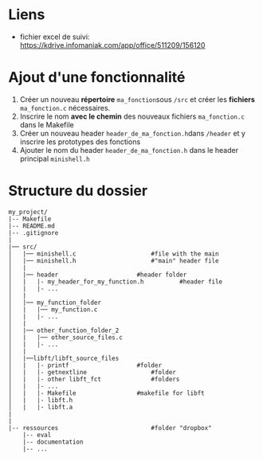 # Liens

- fichier excel de suivi: https://kdrive.infomaniak.com/app/office/511209/156120

# Ajout d'une fonctionnalité
1) Créer un nouveau **répertoire** `ma_fonction`sous `/src` et créer les **fichiers** `ma_fonction.c` nécessaires.
2) Inscrire le nom **avec le chemin** des nouveaux fichiers `ma_fonction.c` dans le Makefile
3) Créer un nouveau header `header_de_ma_fonction.h`dans `/header` et y inscrire les prototypes des fonctions
4) Ajouter le nom du header  `header_de_ma_fonction.h` dans le header principal `minishell.h`
# Structure du dossier

```
my_project/
|-- Makefile
|-- README.md
|-- .gitignore
|
|── src/
│   |── minishell.c						#file with the main
│   |── minishell.h						#"main" header file
│	|
│	|── header						#header folder
│	|	|- my_header_for_my_function.h			#header file
│	|	|- ...
│	|
│	|── my_function_folder
│	|	|── my_function.c
│	|	|- ...
│	|
│	|── other_function_folder_2
│	|	|── other_source_files.c
│	|	|- ...
│	|
│	|──libft/libft_source_files
│	|	|- printf					#folder
│	|	|- getnextline					#folder
│	|	|- other libft_fct				#folders
│	|	|- ...
│	|	|- Makefile					#makefile for libft
│	|	|- libft.h
│	|	|- libft.a
|
|
|-- ressources							#folder "dropbox"
	|-- eval
	|-- documentation
	|-- ...

```

